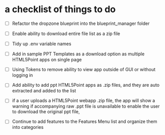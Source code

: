 # a checklist of things to do
- [ ] Refactor the dropzone blueprint into the blueprint_manager folder
- [ ] Enable ability to download entire file list as a zip file
- [ ] Tidy up .env variable names
- [ ] Add in sample PPT Templates as a download option as multiple HTML5Point apps on single page
- [ ] Using Tokens to remove ability to view app outside of GUI or without logging in
- [ ] Add ability to add ppt HTML5Point apps as .zip files, and they are auto extracted and added to the list
- [ ] if a user uploads a HTML5Point webapp .zip file, the app  will show a warning  if accompanying raw .ppt file is unavailable to enable the user to download the original ppt file,
- [ ] Continue to add features to the Features Menu list and organize them into categories

